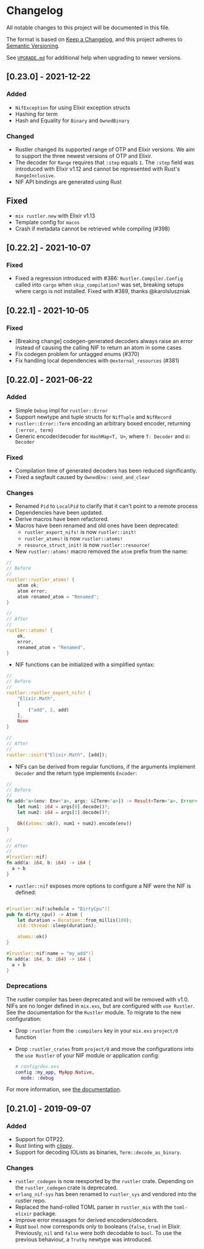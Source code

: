 # Changelog

All notable changes to this project will be documented in this file.

The format is based on [Keep a Changelog](https://keepachangelog.com/en/1.0.0/),
and this project adheres to [Semantic Versioning](https://semver.org/spec/v2.0.0.html).

See [`UPGRADE.md`](./UPGRADE.md) for additional help when upgrading to newer versions.

## [0.23.0] - 2021-12-22

### Added

- `NifException` for using Elixir exception structs
- Hashing for term
- Hash and Equality for `Binary` and `OwnedBinary`

### Changed

- Rustler changed its supported range of OTP and Elixir versions. We aim to support the three newest versions of OTP and Elixir.
- The decoder for `Range` requires that `:step` equals `1`. The `:step` field was introduced with
  Elixir v1.12 and cannot be represented with Rust's `RangeInclusive`.
- NIF API bindings are generated using Rust

## Fixed

- `mix rustler.new` with Elixir v1.13
- Template config for `macos`
- Crash if metadata cannot be retrieved while compiling (#398)

## [0.22.2] - 2021-10-07

### Fixed

- Fixed a regression introduced with #386: `Rustler.Compiler.Config` called into `cargo` when `skip_compilation?` was set, breaking setups where cargo is not installed. Fixed with #389, thanks @karolsluszniak

## [0.22.1] - 2021-10-05

### Fixed

- [Breaking change] codegen-generated decoders always raise an error instead of
  causing the calling NIF to return an atom in some cases
- Fix codegen problem for untagged enums (#370)
- Fix handling local dependencies with `@external_resources` (#381)

## [0.22.0] - 2021-06-22

### Added

- Simple `Debug` impl for `rustler::Error`
- Support newtype and tuple structs for `NifTuple` and `NifRecord`
- `rustler::Error::Term` encoding an arbitrary boxed encoder, returning `{:error, term}`
- Generic encoder/decoder for `HashMap<T, U>`, where `T: Decoder` and `U: Decoder`

### Fixed

- Compilation time of generated decoders has been reduced significantly.
- Fixed a segfault caused by `OwnedEnv::send_and_clear`

### Changes

- Renamed `Pid` to `LocalPid` to clarify that it can't point to a remote process
- Dependencies have been updated.
- Derive macros have been refactored.
- Macros have been renamed and old ones have been deprecated:
  - `rustler_export_nifs!` is now `rustler::init!`
  - `rustler_atoms!` is now `rustler::atoms!`
  - `resource_struct_init!` is now `rustler::resource!`
- New `rustler::atoms!` macro removed the `atom` prefix from the name:

```rust
//
// Before
//
rustler::rustler_atoms! {
    atom ok;
    atom error;
    atom renamed_atom = "Renamed";
}

//
// After
//
rustler::atoms! {
    ok,
    error,
    renamed_atom = "Renamed",
}
```

- NIF functions can be initialized with a simplified syntax:

```rust
//
// Before
//
rustler::rustler_export_nifs! {
    "Elixir.Math",
    [
        ("add", 2, add)
    ],
    None
}

//
// After
//
rustler::init!("Elixir.Math", [add]);
```

- NIFs can be derived from regular functions, if the arguments implement `Decoder` and the return type implements `Encoder`:

```rust
//
// Before
//
fn add<'a>(env: Env<'a>, args: &[Term<'a>]) -> Result<Term<'a>, Error> {
    let num1: i64 = args[0].decode()?;
    let num2: i64 = args[1].decode()?;

    Ok((atoms::ok(), num1 + num2).encode(env))
}

//
// After
//
#[rustler::nif]
fn add(a: i64, b: i64) -> i64 {
  a + b
}
```

- `rustler::nif` exposes more options to configure a NIF were the NIF is defined:

```rust

#[rustler::nif(schedule = "DirtyCpu")]
pub fn dirty_cpu() -> Atom {
    let duration = Duration::from_millis(100);
    std::thread::sleep(duration);

    atoms::ok()
}

#[rustler::nif(name = "my_add")]
fn add(a: i64, b: i64) -> i64 {
  a + b
}
```

### Deprecations

The rustler compiler has been deprecated and will be removed with v1.0. NIFs
are no longer defined in `mix.exs`, but are configured with `use Rustler`.  See
the documentation for the `Rustler` module. To migrate to the new
configuration:

* Drop `:rustler` from the `:compilers` key in your `mix.exs` `project/0` function
* Drop `:rustler_crates` from `project/0` and move the configurations into the `use Rustler`
  of your NIF module or application config:

  ```elixir
  # config/dev.exs
  config :my_app, MyApp.Native,
    mode: :debug
  ```

For more information, see [the documentation](https://hexdocs.pm/rustler/0.22.0-rc.1/Rustler.html#module-configuration-options).

## [0.21.0] - 2019-09-07

### Added

- Support for OTP22.
- Rust linting with [clippy](https://github.com/rust-lang/rust-clippy).
- Support for decoding IOLists as binaries, `Term::decode_as_binary`.

### Changes

- `rustler_codegen` is now reexported by the `rustler` crate. Depending on the `rustler_codegen` crate is deprecated.
- `erlang_nif-sys` has been renamed to `rustler_sys` and vendored into the rustler repo.
- Replaced the hand-rolled TOML parser in `rustler_mix` with the `toml-elixir` package.
- Improve error messages for derived encoders/decoders.
- Rust `bool` now corresponds only to booleans (`false`, `true`) in Elixir. Previously, `nil` and `false` were both decodable to
  `bool`. To use the previous behaviour, a `Truthy` newtype was introduced.
